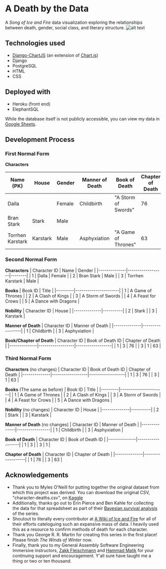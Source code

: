 # A Death by the Data
A *Song of Ice and Fire* data visualization exploring the relationships between death, gender, social class, and literary structure.
![alt text](https://i.imgur.com/JRGKOvk.jpg "A Death by the Data")

## Technologies used
* [Django-ChartJS](https://github.com/peopledoc/django-chartjs) (an extension of [Chart.js](https://www.chartjs.org/))
* Django
* PostgreSQL
* HTML
* CSS

## Deployed with
* Heroku (front end)
* ElephantSQL

While the database itself is not publicly accessible, you can view my data in [Google Sheets](https://docs.google.com/spreadsheets/d/1apfpE1Rd8Ae7KLWHUk54y1p0e76DTkmdVYligH0kR-c/edit?usp=sharing).

## Development Process

### First Normal Form
**Characters**

| Name (PK)        | House    | Gender | Manner of Death | Book of Death       | Chapter of Death |
|------------------|----------|--------|-----------------|---------------------|------------------|
| Dalla            |          | Female | Childbirth      | "A Storm of Swords" | 76               |
| Bran Stark       | Stark    | Male   |                 |                     |                  |
| Torrhen Karstark | Karstark | Male   | Asphyxiation    | "A Game of Thrones" | 63               |


### Second Normal Form
**Characters**
| Character ID | Name             | Gender |
|--------------|------------------|--------|
| 1            | Dalla            | Female |
| 2            | Bran Stark       | Male   |
| 3            | Torrhen Karstark | Male   |

**Books**
| Book ID | Title                |
|---------|----------------------|
| 1       | A Game of Thrones    |
| 2       | A Clash of Kings     |
| 3       | A Storm of Swords    |
| 4       | A Feast for Crows    |
| 5       | A Dance with Dragons |

**Nobility**
| Character ID | House    |
|--------------|----------|
| 2            | Stark    |
| 3            | Karstark |

**Manner of Death**
| Character ID | Manner of Death |
|--------------|-----------------|
| 1            | Childbirth      |
| 3            | Asphyxiation    |

**Book/Chapter of Death**
| Character ID | Book of Death ID | Chapter of Death |
|--------------|------------------|------------------|
| 1            | 3                | 76               |
| 3            | 1                | 63               |

### Third Normal Form
**Characters** (no changes)
| Character ID | Book of Death ID | Chapter of Death |
|--------------|------------------|------------------|
| 1            | 3                | 76               |
| 3            | 1                | 63               |

**Books** (The same as before)
| Book ID | Title                |
|---------|----------------------|
| 1       | A Game of Thrones    |
| 2       | A Clash of Kings     |
| 3       | A Storm of Swords    |
| 4       | A Feast for Crows    |
| 5       | A Dance with Dragons |

**Nobility** (no changes)
| Character ID | House    |
|--------------|----------|
| 2            | Stark    |
| 3            | Karstark |

**Manner of Death** (no changes)
| Character ID | Manner of Death |
|--------------|-----------------|
| 1            | Childbirth      |
| 3            | Asphyxiation    |

**Book of Death**
| Character ID | Book of Death ID |
|--------------|------------------|
| 1            | 3                |
| 3            | 1                |

**Chapter of Death**
| Character ID | Chapter of Death |
|--------------|------------------|
| 1            | 76               |
| 3            | 63               |


## Acknowledgements
* Thank you to Myles O'Neill for putting together the original dataset from which this project was derived. You can download the original CSV, "character-deaths.csv", on [Kaggle](https://www.kaggle.com/mylesoneill/game-of-thrones)
* Additionally, thanks go out to Erin Pierce and Ben Kahle for collecting the data for that spreadsheet as part of their [Bayesian survival analysis](http://allendowney.blogspot.com/2015/03/bayesian-survival-analysis-for-game-of.html) of the series.
* Shoutout to literally every contributor at [A Wiki of Ice and Fire](https://awoiaf.westeros.org/index.php/Main_Page) for all of their efforts cateloguing such an expansive mass of data. I heavily used this as a resource to confirm methods of death for each character.
* Thank you George R. R. Martin for creating this series in the first place! Please finish *The Winds of Winter* now.
* Finally, thank you to my General Assembly Software Engineering Immersive instructors, [Zakk Fleischmann](https://github.com/ZakkMan) and [Hammad Malik](https://github.com/tomatohammado) for your continuing support and encouragement. Y'all sure have taught me a thing or two or ten thousand.